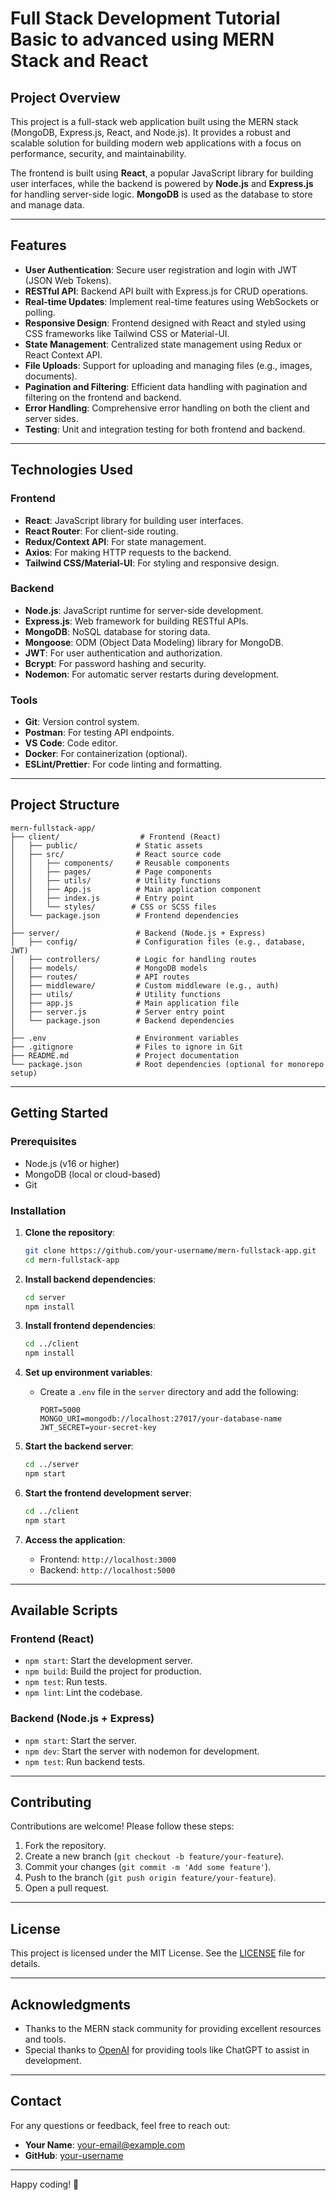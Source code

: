 # Full Stack Development Tutorial Basic to advanced using MERN Stack and React

## Project Overview

This project is a full-stack web application built using the MERN stack (MongoDB, Express.js, React, and Node.js). It provides a robust and scalable solution for building modern web applications with a focus on performance, security, and maintainability.

The frontend is built using **React**, a popular JavaScript library for building user interfaces, while the backend is powered by **Node.js** and **Express.js** for handling server-side logic. **MongoDB** is used as the database to store and manage data.

---

## Features

- **User Authentication**: Secure user registration and login with JWT (JSON Web Tokens).
- **RESTful API**: Backend API built with Express.js for CRUD operations.
- **Real-time Updates**: Implement real-time features using WebSockets or polling.
- **Responsive Design**: Frontend designed with React and styled using CSS frameworks like Tailwind CSS or Material-UI.
- **State Management**: Centralized state management using Redux or React Context API.
- **File Uploads**: Support for uploading and managing files (e.g., images, documents).
- **Pagination and Filtering**: Efficient data handling with pagination and filtering on the frontend and backend.
- **Error Handling**: Comprehensive error handling on both the client and server sides.
- **Testing**: Unit and integration testing for both frontend and backend.

---

## Technologies Used

### Frontend
- **React**: JavaScript library for building user interfaces.
- **React Router**: For client-side routing.
- **Redux/Context API**: For state management.
- **Axios**: For making HTTP requests to the backend.
- **Tailwind CSS/Material-UI**: For styling and responsive design.

### Backend
- **Node.js**: JavaScript runtime for server-side development.
- **Express.js**: Web framework for building RESTful APIs.
- **MongoDB**: NoSQL database for storing data.
- **Mongoose**: ODM (Object Data Modeling) library for MongoDB.
- **JWT**: For user authentication and authorization.
- **Bcrypt**: For password hashing and security.
- **Nodemon**: For automatic server restarts during development.

### Tools
- **Git**: Version control system.
- **Postman**: For testing API endpoints.
- **VS Code**: Code editor.
- **Docker**: For containerization (optional).
- **ESLint/Prettier**: For code linting and formatting.

---

## Project Structure

```
mern-fullstack-app/
├── client/                  # Frontend (React)
│   ├── public/             # Static assets
│   ├── src/                # React source code
│   │   ├── components/     # Reusable components
│   │   ├── pages/          # Page components
│   │   ├── utils/          # Utility functions
│   │   ├── App.js          # Main application component
│   │   ├── index.js        # Entry point
│   │   └── styles/        # CSS or SCSS files
│   └── package.json        # Frontend dependencies
│
├── server/                 # Backend (Node.js + Express)
│   ├── config/             # Configuration files (e.g., database, JWT)
│   ├── controllers/        # Logic for handling routes
│   ├── models/             # MongoDB models
│   ├── routes/             # API routes
│   ├── middleware/         # Custom middleware (e.g., auth)
│   ├── utils/              # Utility functions
│   ├── app.js              # Main application file
│   ├── server.js           # Server entry point
│   └── package.json        # Backend dependencies
│
├── .env                    # Environment variables
├── .gitignore              # Files to ignore in Git
├── README.md               # Project documentation
└── package.json            # Root dependencies (optional for monorepo setup)
```

---

## Getting Started

### Prerequisites

- Node.js (v16 or higher)
- MongoDB (local or cloud-based)
- Git

### Installation

1. **Clone the repository**:
   ```bash
   git clone https://github.com/your-username/mern-fullstack-app.git
   cd mern-fullstack-app
   ```

2. **Install backend dependencies**:
   ```bash
   cd server
   npm install
   ```

3. **Install frontend dependencies**:
   ```bash
   cd ../client
   npm install
   ```

4. **Set up environment variables**:
   - Create a `.env` file in the `server` directory and add the following:
     ```
     PORT=5000
     MONGO_URI=mongodb://localhost:27017/your-database-name
     JWT_SECRET=your-secret-key
     ```

5. **Start the backend server**:
   ```bash
   cd ../server
   npm start
   ```

6. **Start the frontend development server**:
   ```bash
   cd ../client
   npm start
   ```

7. **Access the application**:
   - Frontend: `http://localhost:3000`
   - Backend: `http://localhost:5000`

---

## Available Scripts

### Frontend (React)
- `npm start`: Start the development server.
- `npm build`: Build the project for production.
- `npm test`: Run tests.
- `npm lint`: Lint the codebase.

### Backend (Node.js + Express)
- `npm start`: Start the server.
- `npm dev`: Start the server with nodemon for development.
- `npm test`: Run backend tests.

---

## Contributing

Contributions are welcome! Please follow these steps:
1. Fork the repository.
2. Create a new branch (`git checkout -b feature/your-feature`).
3. Commit your changes (`git commit -m 'Add some feature'`).
4. Push to the branch (`git push origin feature/your-feature`).
5. Open a pull request.

---

## License

This project is licensed under the MIT License. See the [LICENSE](LICENSE) file for details.

---

## Acknowledgments

- Thanks to the MERN stack community for providing excellent resources and tools.
- Special thanks to [OpenAI](https://openai.com) for providing tools like ChatGPT to assist in development.

---

## Contact

For any questions or feedback, feel free to reach out:
- **Your Name**: [your-email@example.com](mailto:your-email@example.com)
- **GitHub**: [your-username](https://github.com/your-username)

---

Happy coding! 🚀